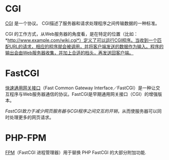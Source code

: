 # CGI
[CGI][1] 是一个协议。
CGI描述了服务器和请求处理程序之间传输数据的一种标准。

CGI 的工作方式，从Web服务器的角度看，是在特定的位置（比如：*http://www.example.com/wiki.cgi*）定义了可以运行CGI程序。当收到一个匹配URL的请求，相应的程序就会被调用，并将客户端发送的数据作为输入。程序的输出会由Web服务器收集，并加上合适的档头，再发送回客户端。

# FastCGI
[快速通用网关接口][2]（Fast Common Gateway Interface／FastCGI）是一种让交互程序与Web服务器通信的协议。FastCGI是早期通用网关接口（CGI）的增强版本。

*FastCGI致力于减少网页服务器与CGI程序之间交互的开销*，从而使服务器可以同时处理更多的网页请求。

# PHP-FPM
[FPM][3]（FastCGI 进程管理器）用于替换 PHP FastCGI 的大部分附加功能.

[1]: https://zh.wikipedia.org/wiki/%E9%80%9A%E7%94%A8%E7%BD%91%E5%85%B3%E6%8E%A5%E5%8F%A3 "CGI"
[2]: https://zh.wikipedia.org/wiki/FastCGI "FastCGI"
[3]: http://php.net/manual/zh/install.fpm.php "FastCGI 进程管理器（FPM）"
[4]: https://www.awaimai.com/371.html#FastCGI "CGI、FastCGI和PHP-FPM关系图解"
